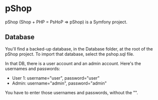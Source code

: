pShop
=====

pShop (Shop + PHP = PsHoP => pShop) is a Symfony project.

## Database

You'll find a backed-up database, in the Database folder, at the root of the pShop project. To import that database, select the pshop.sql file. 

In that DB, there is a user account and an admin account. Here's the usernames and passwords:

- User 1: username="user", password="user"
- Admin: username="admin", password="admin"

You have to enter those usernames and passwords, without the "".
